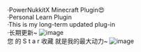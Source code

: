 ·PowerNukkitX Minecraft Plugin😍\
·Personal Learn Plugin\
·This is my long-term updated plug-in\
·长期更新~
![image](https://user-images.githubusercontent.com/100383563/200020433-028e8613-422a-496f-a77d-7eaf6dffe1f4.png)\
您 的 S t a r 收藏 就是我的最大动力~
![image]("https://star-history.com/#SoHugePenguin/penguinPnxPlugin&Date")
